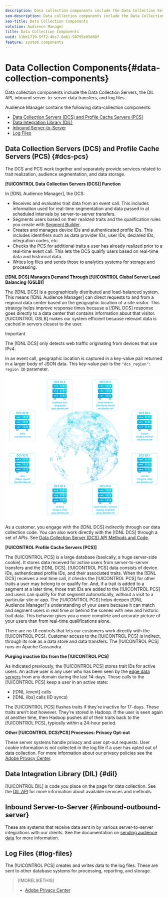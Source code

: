 ```yaml
---
description: Data collection components include the Data Collection Servers, the DIL API, inbound server-to-server data transfers, and log files.
seo-description: Data collection components include the Data Collection Servers, the DIL API, inbound server-to-server data transfers, and log files.
seo-title: Data Collection Components
solution: Audience Manager
title: Data Collection Components
uuid: 51bb1719-5ff2-4bc7-8eb1-98795e05d08f
feature: system components
---
```


# Data Collection Components{#data-collection-components}

Data collection components include the Data Collection Servers, the DIL API, inbound server-to-server data transfers, and log files.

<!-- 

c_compcollect.xml

 -->

Audience Manager contains the following data-collection components:

* [Data Collection Servers (DCS) and Profile Cache Servers (PCS)](../../reference/system-components/components-data-collection.md#dcs-pcs) 
* [Data Integration Library (DIL)](../../reference/system-components/components-data-collection.md#dil) 
* [Inbound Server-to-Server](../../reference/system-components/components-data-collection.md#inbound-outbound-server) 
* [Log Files](../../reference/system-components/components-data-collection.md#log-files)

## Data Collection Servers (DCS) and Profile Cache Servers (PCS) {#dcs-pcs}

The DCS and PCS work together and separately provide services related to trait realization, audience segmentation, and data storage.

**[!UICONTROL Data Collection Servers (DCS)] Function**

In [!DNL Audience Manager], the DCS:

* Receives and evaluates trait data from an event call. This includes information used for real-time segmentation and data passed in at scheduled intervals by server-to-server transfers. 
* Segments users based on their realized traits and the qualification rules you create with [Segment Builder](../../features/segments/segment-builder.md). 
* Creates and manages device IDs and authenticated profile IDs. This includes identifiers such as data provider IDs, user IDs, declared IDs, integration codes, etc. 
* Checks the PCS for additional traits a user has already realized prior to a real-time event call. This lets the DCS qualify users based on real-time data and historical data. 
* Writes log files and sends those to analytics systems for storage and processing.

**[!DNL DCS] Manages Demand Through [!UICONTROL Global Server Load Balancing (GSLB)]**

The [!DNL DCS] is a geographically distributed and load-balanced system. This means [!DNL Audience Manager] can direct requests to and from a regional data center based on the geographic location of a site visitor. This strategy helps improve response times because a [!DNL DCS] response goes directly to a data center that contains information about that visitor. [!UICONTROL GSLB] makes our system efficient because relevant data is cached in servers closest to the user. 

>[!IMPORTANT]
>
>The [!DNL DCS] only detects web traffic originating from devices that use IPv4.

In an event call, geographic location is captured in a key-value pair returned in a larger body of JSON data. This key-value pair is the `"dcs_region": region ID` parameter.

![](assets/dcs-map.png)

As a customer, you engage with the [!DNL DCS] indirectly through our data collection code. You can also work directly with the [!DNL DCS] through a set of APIs. See [Data Collection Server (DCS) API Methods and Code](../../api/dcs-intro/dcs-event-calls/dcs-event-calls.md).

**[!UICONTROL Profile Cache Servers (PCS)]**

The [!UICONTROL PCS] is a large database (basically, a huge server-side cookie). It stores data received for active users from server-to-server transfers and the [!DNL DCS]. [!UICONTROL PCS] data consists of device IDs, authenticated profile IDs, and their associated traits. When the [!DNL DCS] receives a real time call, it checks the [!UICONTROL PCS] for other traits a user may belong to or qualify for. And, if a trait is added to a segment at a later time, those trait IDs are added to the [!UICONTROL PCS] and users can qualify for that segment automatically, without a visit to a particular site or app. The [!UICONTROL PCS] helps deepen [!DNL Audience Manager]'s understanding of your users because it can match and segment users in real time or behind the scenes with new and historic trait data. This behavior gives you a more complete and accurate picture of your users than from real-time qualifications alone.

There are no UI controls that lets our customers work directly with the [!UICONTROL PCS]. Customer access to the [!UICONTROL PCS] is indirect, through its role as a data store and data transfers. The [!UICONTROL PCS] runs on Apache Cassandra.

**Purging inactive IDs from the [!UICONTROL PCS]**

As indicated previously, the [!UICONTROL PCS] stores trait IDs for active users. An active user is any user who has been seen by the [edge data servers](../../reference/system-components/components-edge.md) from any domain during the last 14-days. These calls to the [!UICONTROL PCS] keep a user in an active state:

* [!DNL /event] calls 
* [!DNL /ibs] calls (ID syncs)

<!-- 

Removed /dpm calls from the bulleted list. /dpm calls have been deprecated.

 -->

The [!UICONTROL PCS] flushes traits if they're inactive for 17-days. These traits aren't lost however. They're stored in Hadoop. If the user is seen again at another time, then Hadoop pushes all of their traits back to the [!UICONTROL PCS], typically within a 24-hour period.

**Other [!UICONTROL DCS/PCS] Processes: Privacy Opt-out**

These server systems handle privacy and user opt-out requests. User cookie information is not collected in the log file if a user has opted out of data collection. For more information about our privacy policies see the [Adobe Privacy Center](https://www.adobe.com/privacy/advertising-services.html).

## Data Integration Library (DIL) {#dil}

[!UICONTROL DIL] is code you place on the page for data collection. See the [DIL API](../../dil/dil-overview.md) for more information about available services and methods.

## Inbound Server-to-Server {#inbound-outbound-server}

These are systems that receive data sent in by various server-to-server integrations with our clients. See the documentation on [sending audience data](/help/using/integration/sending-audience-data/real-time-data-integration/real-time-tech-specs.md) for more information.

## Log Files {#log-files}

The [!UICONTROL PCS] creates and writes data to the log files. These are sent to other database systems for processing, reporting, and storage. 

>[!MORELIKETHIS]
>
>* [Adobe Privacy Center](https://www.adobe.com/privacy.html)
